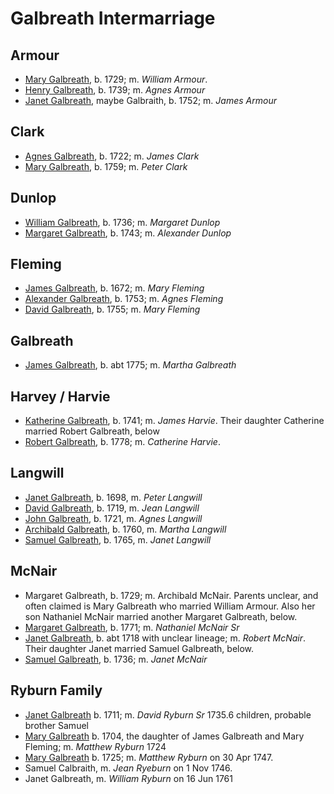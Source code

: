 # Galbreath Intermarriage


## Armour

- [Mary Galbreath](galbreath-mary-1729.md), b. 1729; m. *William Armour*. 
- [Henry Galbreath](galbreath-henry-1739.md), b. 1739; m. *Agnes Armour*
- [Janet Galbreath](galbreath-janet-1752.md), maybe Galbraith, b. 1752; m. *James Armour*

## Clark

- [Agnes Galbreath](galbreath-agnes-1722.md), b. 1722; m. *James Clark*
- [Mary Galbreath](galbreath-mary-1759.md), b. 1759; m. *Peter Clark*

## Dunlop

- [William Galbreath](galbreath-william-1736.md), b. 1736; m. *Margaret Dunlop*
- [Margaret Galbreath](galbreath-margaret-1743.md), b. 1743; m. *Alexander Dunlop*

## Fleming

- [James Galbreath](galbreath-james-1672.md), b. 1672; m. *Mary Fleming*
- [Alexander Galbreath](galbreath-alexander-1753.md), b. 1753; m. *Agnes Fleming*
- [David Galbreath](galbreath-david-1755.md), b. 1755; m. *Mary Fleming*

## Galbreath

- [James Galbreath](galbreath-james-abt-1775.md), b. abt 1775; m. *Martha Galbreath*

## Harvey / Harvie

- [Katherine Galbreath](galbreath-katharine-1741.md), b. 1741; m. *James Harvie*. Their daughter Catherine married Robert Galbreath, below
- [Robert Galbreath](galbreath-robert-1778.md), b. 1778; m. *Catherine Harvie*.

## Langwill

- [Janet Galbreath](galbreath-janet-1698.md), b. 1698, m. *Peter Langwill*
- [David Galbreath](galbreath-david-1719.md), b. 1719, m. *Jean Langwill*
- [John Galbreath](galbreath-john-1721.md), b. 1721, m. *Agnes Langwill*
- [Archibald Galbreath](galbreath-archibald-1760.md), b. 1760, m. *Martha Langwill*
- [Samuel Galbreath](galbreath-samuel-1765.md), b. 1765, m. *Janet Langwill*

## McNair

- Margaret Galbreath, b. 1729; m. Archibald McNair.  Parents unclear, and often claimed is Mary Galbreath who married William Armour.  Also her son Nathaniel McNair married another Margaret Galbreath, below.
- [Margaret Galbreath](galbreath-margaret-1771.md), b. 1771; m. *Nathaniel McNair Sr*
- [Janet Galbreath](galbreath-janet-1718.md), b. abt 1718 with unclear lineage; m. *Robert McNair*. Their daughter Janet married  Samuel Galbreath, below.
- [Samuel Galbreath](galbreath-samuel-1736.md), b. 1736; m. *Janet McNair*

## Ryburn Family

- [Janet Galbreath](galbreath-janet-1711.md) b. 1711; m. *David Ryburn Sr* 1735.6 children, probable brother Samuel
- [Mary Galbreath](galbreath-mary-1704.md) b. 1704, the daughter of James Galbreath and Mary Fleming; m. *Matthew Ryburn* 1724
- [Mary Galbreath]() b. 1725; m. *Matthew Ryburn* on 30 Apr 1747.
- Samuel Calbraith, m. *Jean Ryeburn* on 1 Nov 1746.
- Janet Galbreath, m. *William Ryburn* on 16 Jun 1761

